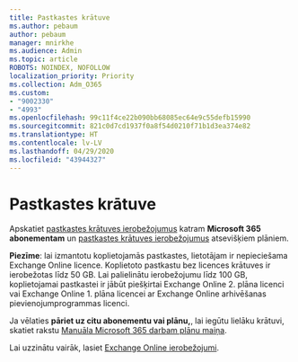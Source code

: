 ```yaml
---
title: Pastkastes krātuve
ms.author: pebaum
author: pebaum
manager: mnirkhe
ms.audience: Admin
ms.topic: article
ROBOTS: NOINDEX, NOFOLLOW
localization_priority: Priority
ms.collection: Adm_O365
ms.custom:
- "9002330"
- "4993"
ms.openlocfilehash: 99c11f4ce22b090bb68085ec64e9c55defb15990
ms.sourcegitcommit: 821c0d7cd1937f0a8f54d0210f71b1d3ea374e82
ms.translationtype: HT
ms.contentlocale: lv-LV
ms.lasthandoff: 04/29/2020
ms.locfileid: "43944327"
---
```

# <a name="mailbox-storage"></a>Pastkastes krātuve

Apskatiet [pastkastes krātuves ierobežojumus](https://docs.microsoft.com/office365/servicedescriptions/exchange-online-service-description/exchange-online-limits#mailbox-storage-limits) katram **Microsoft 365 abonementam** un [pastkastes krātuves ierobežojumus](https://docs.microsoft.com/office365/servicedescriptions/exchange-online-service-description/exchange-online-limits#storage-limits-across-standalone-plans) atsevišķiem plāniem. 

**Piezīme**: lai izmantotu koplietojamās pastkastes, lietotājam ir nepieciešama Exchange Online licence. Koplietoto pastkastu bez licences krātuves ir ierobežotas līdz 50 GB. Lai palielinātu ierobežojumu līdz 100 GB, koplietojamai pastkastei ir jābūt piešķirtai Exchange Online 2. plāna licenci vai Exchange Online 1. plāna licencei ar Exchange Online arhivēšanas pievienojumprogrammas licenci.

Ja vēlaties **pāriet uz citu abonementu vai plānu,**, lai iegūtu lielāku krātuvi, skatiet rakstu [Manuāla Microsoft 365 darbam plānu maiņa](https://docs.microsoft.com/microsoft-365/commerce/subscriptions/switch-plans-manually?view=o365-worldwide).

Lai uzzinātu vairāk, lasiet [Exchange Online ierobežojumi](https://docs.microsoft.com/office365/servicedescriptions/exchange-online-service-description/exchange-online-limits).
